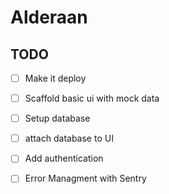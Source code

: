 # Alderaan

## TODO

- [ ] Make it deploy
- [ ] Scaffold basic ui with mock data
- [ ] Setup database
- [ ] attach database to UI
- [ ] Add authentication
- [ ] Error Managment with Sentry

